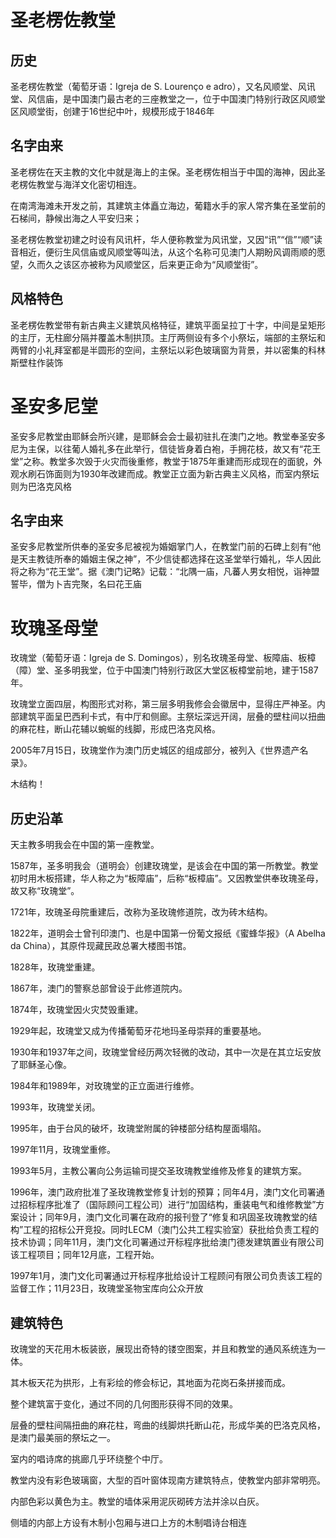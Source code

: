 # 圣老楞佐教堂

## 历史

圣老楞佐教堂（葡萄牙语：Igreja de S. Lourenço e adro），又名风顺堂、风讯堂、风信庙，是中国澳门最古老的三座教堂之一，位于中国澳门特别行政区风顺堂区风顺堂街，创建于16世纪中叶，规模形成于1846年

## 名字由来

圣老楞佐在天主教的文化中就是海上的主保。圣老楞佐相当于中国的海神，因此圣老楞佐教堂与海洋文化密切相连。

在南湾海滩未开发之前，其建筑主体矗立海边，葡籍水手的家人常齐集在圣堂前的石梯间，静候出海之人平安归来；

圣老楞佐教堂初建之时设有风讯杆，华人便称教堂为风讯堂，又因“讯”“信”“顺”读音相近，便衍生风信庙或风顺堂等叫法，从这个名称可见澳门人期盼风调雨顺的愿望，久而久之该区亦被称为风顺堂区，后来更正命为“风顺堂街”。

## 风格特色

圣老楞佐教堂带有新古典主义建筑风格特征，建筑平面呈拉丁十字，中间是呈矩形的主厅，无柱廊分隔并覆盖木制拱顶。主厅两侧设有多个小祭坛，端部的主祭坛和两臂的小礼拜室都是半圆形的空间，主祭坛以彩色玻璃窗为背景，并以密集的科林斯壁柱作装饰

# 圣安多尼堂

圣安多尼教堂由耶稣会所兴建，是耶稣会会士最初驻扎在澳门之地。教堂奉圣安多尼为主保，以往葡人婚礼多在此举行，信徒皆身着白袍，手拥花枝，故又有“花王堂”之称。教堂多次毁于火灾而後重修，教堂于1875年重建而形成现在的面貌，外观水刷石饰面则为1930年改建而成。教堂正立面为新古典主义风格，而室内祭坛则为巴洛克风格

## 名字由来

圣安多尼教堂所供奉的圣安多尼被视为婚姻掌门人，在教堂门前的石碑上刻有“他是天主教徒所奉的婚姻主保之神”，不少信徒都选择在这圣堂举行婚礼，华人因此将之称为“花王堂”。据《澳门记略》记载：“北隅一庙，凡蕃人男女相悦，诣神盟誓毕，僧为卜吉完聚，名曰花王庙

# 玫瑰圣母堂

玫瑰堂（葡萄牙语：Igreja de S. Domingos），别名玫瑰圣母堂、板障庙、板樟（障）堂、圣多明我堂，位于中国澳门特别行政区大堂区板樟堂前地，建于1587年。

玫瑰堂立面四层，构图形式对称，第三层多明我修会会徽居中，显得庄严神圣。内部建筑平面呈巴西利卡式，有中厅和侧廊。主祭坛深远开阔，层叠的壁柱间以扭曲的麻花柱，断山花辅以蜿蜒的线脚，形成巴洛克风格。

2005年7月15日，玫瑰堂作为澳门历史城区的组成部分，被列入《世界遗产名录》。

木结构！

## 历史沿革

天主教多明我会在中国的第一座教堂。

1587年，圣多明我会（道明会）创建玫瑰堂，是该会在中国的第一所教堂。教堂初时用木板搭建，华人称之为“板障庙”，后称“板樟庙”。又因教堂供奉玫瑰圣母，故又称“玫瑰堂”。

1721年，玫瑰圣母院重建后，改称为圣玫瑰修道院，改为砖木结构。

1822年，道明会士曾刊印澳门、也是中国第一份葡文报纸《蜜蜂华报》（A Abelha da China），其原件现藏民政总署大楼图书馆。

1828年，玫瑰堂重建。

1867年，澳门的警察总部曾设于此修道院内。

1874年，玫瑰堂因火灾焚毁重建。

1929年起，玫瑰堂又成为传播葡萄牙花地玛圣母崇拜的重要基地。

1930年和1937年之间，玫瑰堂曾经历两次轻微的改动，其中一次是在其立坛安放了耶稣圣心像。

1984年和1989年，对玫瑰堂的正立面进行维修。

1993年，玫瑰堂关闭。

1995年，由于台风的破坏，玫瑰堂附属的钟楼部分结构屋面塌陷。

1997年11月，玫瑰堂重修。

1993年5月，主教公署向公务运输司提交圣玫瑰教堂维修及修复的建筑方案。

1996年，澳门政府批准了圣玫瑰教堂修复计划的预算；同年4月，澳门文化司署通过招标程序批准了（国际顾问工程公司）进行“加固结构，重装电气和维修教堂”方案设计；同年9月，澳门文化司署在政府的报刊登了“修复和巩固圣玫瑰教堂的结构”工程的招标公开竞投。同时LECM（澳门公共工程实验室）获批给负责工程的技术协调；同年11月，澳门文化司署通过开标程序批给澳门德发建筑置业有限公司该工程项目；同年12月底，工程开始。

1997年1月，澳门文化司署通过开标程序批给设计工程顾问有限公司负责该工程的监督工作；11月23日，玫瑰堂圣物宝库向公众开放

## 建筑特色

玫瑰堂的天花用木板装嵌，展现出奇特的镂空图案，并且和教堂的通风系统连为一体。

其木板天花为拱形，上有彩绘的修会标记，其地面为花岗石条拼接而成。

整个建筑富于变化，通过不同的几何图形获得不同的效果。

层叠的壁柱间隔扭曲的麻花柱，弯曲的线脚烘托断山花，形成华美的巴洛克风格，是澳门最美丽的祭坛之一。

室内的唱诗席的挑廊几乎环绕整个中厅。

教堂内没有彩色玻璃窗，大型的百叶窗体现南方建筑特点，使教堂内部非常明亮。

内部色彩以黄色为主。教堂的墙体采用泥灰砌砖方法并涂以白灰。

侧墙的内部上方设有木制小包厢与进口上方的木制唱诗台相连